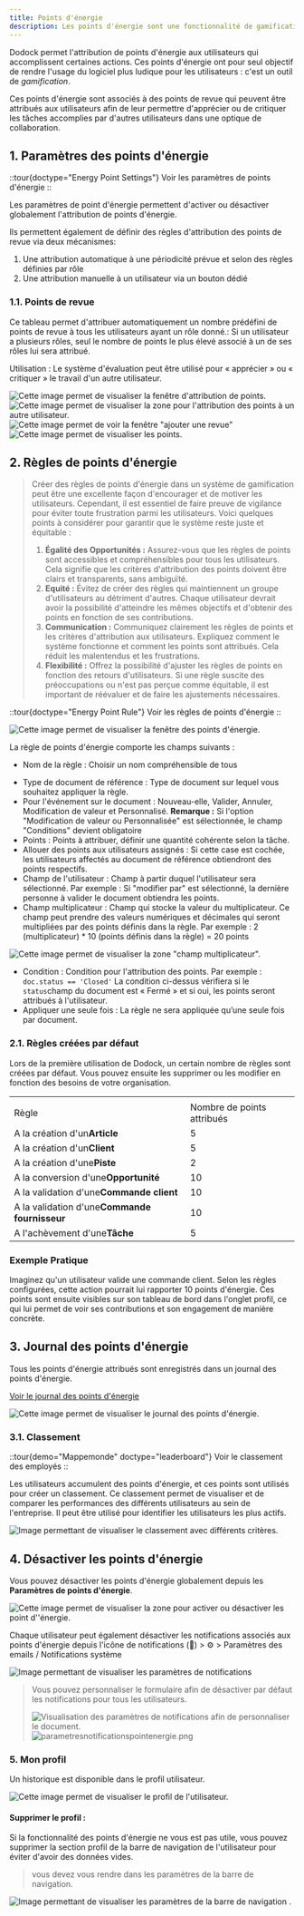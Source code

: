 ```yaml
---
title: Points d'énergie
description: Les points d'énergie sont une fonctionnalité de gamification, constituant des récompenses accordées aux utilisateurs pour diverses actions et réalisations au sein de Dokos. Ils servent à valoriser les efforts, l'engagement des employés.
---
```


Dodock permet l'attribution de points d'énergie aux utilisateurs qui accomplissent certaines actions. Ces points d'énergie ont pour seul objectif de rendre l'usage du logiciel plus ludique pour les utilisateurs : c'est un outil de _gamification_.

Ces points d'énergie sont associés à des points de revue qui peuvent être attribués aux utilisateurs afin de leur permettre d'apprécier ou de critiquer les tâches accomplies par d'autres utilisateurs dans une optique de collaboration.

## 1. Paramètres des points d'énergie

::tour{doctype="Energy Point Settings"}
Voir les paramètres de points d'énergie
::

Les paramètres de point d'énergie permettent d'activer ou désactiver globalement l'attribution de points d'énergie.

Ils permettent également de définir des règles d'attribution des points de revue via deux mécanismes:

1. Une attribution automatique à une périodicité prévue et selon des règles définies par rôle
2. Une attribution manuelle à un utilisateur via un bouton dédié

### 1.1. Points de revue

Ce tableau permet d'attribuer automatiquement un nombre prédéfini de points de revue à tous les utilisateurs ayant un rôle donné.: Si un utilisateur a plusieurs rôles, seul le nombre de points le plus élevé associé à un de ses rôles lui sera attribué.

Utilisation : Le système d'évaluation peut être utilisé pour « apprécier » ou « critiquer » le travail d'un autre utilisateur.

![Cette image permet de visualiser la fenêtre d'attribution de points.](/revuepointsdenergie.png)![Cette image permet de visualiser la zone pour l'attribution des points à un autre utilisateur.](/revues.png)![Cette image permet de voir la fenêtre "ajouter une revue"](/detailsrevue.png)![Cette image permet de visualiser les points.](/visupointsrevues.png)

## 2. Règles de points d'énergie

> Créer des règles de points d'énergie dans un système de gamification peut être une excellente façon d'encourager et de motiver les utilisateurs. Cependant, il est essentiel de faire preuve de vigilance pour éviter toute frustration parmi les utilisateurs. Voici quelques points à considérer pour garantir que le système reste juste et équitable :
>
> 1. **Égalité des Opportunités :** Assurez-vous que les règles de points sont accessibles et compréhensibles pour tous les utilisateurs. Cela signifie que les critères d'attribution des points doivent être clairs et transparents, sans ambiguïté.
> 2. **Equité :** Évitez de créer des règles qui maintiennent un groupe d'utilisateurs au détriment d'autres. Chaque utilisateur devrait avoir la possibilité d'atteindre les mêmes objectifs et d'obtenir des points en fonction de ses contributions.
> 3. **Communication :** Communiquez clairement les règles de points et les critères d'attribution aux utilisateurs. Expliquez comment le système fonctionne et comment les points sont attribués. Cela réduit les malentendus et les frustrations.
> 4. **Flexibilité :** Offrez la possibilité d'ajuster les règles de points en fonction des retours d'utilisateurs. Si une règle suscite des préoccupations ou n'est pas perçue comme équitable, il est important de réévaluer et de faire les ajustements nécessaires.

::tour{doctype="Energy Point Rule"}
Voir les règles de points d'énergie
::

![Cette image permet de visualiser la fenêtre des points d'énergie.](/pointsenergie.png)

La règle de points d'énergie comporte les champs suivants :

- Nom de la règle : Choisir un nom compréhensible de tous

* Type de document de référence : Type de document sur lequel vous souhaitez appliquer la règle.
* Pour l'événement sur le document : Nouveau-elle, Valider, Annuler, Modification de valeur et Personnalisé. **Remarque :** Si l'option "Modification de valeur ou Personnalisée" est sélectionnée, le champ "Conditions" devient obligatoire
* Points : Points à attribuer, définir une quantité cohérente selon la tâche.
* Allouer des points aux utilisateurs assignés : Si cette case est cochée, les utilisateurs affectés au document de référence obtiendront des points respectifs.
* Champ de l'utilisateur : Champ à partir duquel l'utilisateur sera sélectionné. Par exemple : Si "modifier par" est sélectionné, la dernière personne à valider le document obtiendra les points.
* Champ multiplicateur : Champ qui stocke la valeur du multiplicateur. Ce champ peut prendre des valeurs numériques et décimales qui seront multipliées par des points définis dans la règle. Par exemple : 2 (multiplicateur) \* 10 (points définis dans la règle) = 20 points

![Cette image permet de visualiser la zone "champ multiplicateur".](/champmultiplicateur.png)

- Condition : Condition pour l'attribution des points. Par exemple : `doc.status == 'Closed'` La condition ci-dessus vérifiera si le `status`champ du document est « Fermé » et si oui, les points seront attribués à l'utilisateur.
- Appliquer une seule fois : La règle ne sera appliquée qu’une seule fois par document.

### 2.1. Règles créées par défaut

Lors de la première utilisation de Dodock, un certain nombre de règles sont créées par défaut. Vous pouvez ensuite les supprimer ou les modifier en fonction des besoins de votre organisation.

|                                               |                            |
| --------------------------------------------- | -------------------------- |
|                                               |                            |
| Règle                                         | Nombre de points attribués |
| A la création d'un**Article**                 | 5                          |
| A la création d'un**Client**                  | 5                          |
| A la création d'une**Piste**                  | 2                          |
| A la conversion d'une**Opportunité**          | 10                         |
| A la validation d'une**Commande client**      | 10                         |
| A la validation d'une**Commande fournisseur** | 10                         |
| A l'achèvement d'une**Tâche**                 | 5                          |

### Exemple Pratique

Imaginez qu'un utilisateur valide une commande client. Selon les règles configurées, cette action pourrait lui rapporter 10 points d'énergie. Ces points sont ensuite visibles sur son tableau de bord dans l'onglet profil, ce qui lui permet de voir ses contributions et son engagement de manière concrète.

## 3. Journal des points d'énergie

Tous les points d'énergie attribués sont enregistrés dans un journal des points d'énergie.

[Voir le journal des points d'énergie](https://tierslieux.dokos.io/app/energy-point-settings)

![Cette image permet de visualiser le journal des points d'énergie.](/journaldespointsdenergie.png)

### 3.1. Classement

::tour{demo="Mappemonde" doctype="leaderboard"}
Voir le classement des employés
::

Les utilisateurs accumulent des points d'énergie, et ces points sont utilisés pour créer un classement. Ce classement permet de visualiser et de comparer les performances des différents utilisateurs au sein de l'entreprise. Il peut être utilisé pour identifier les utilisateurs les plus actifs.

![Image permettant de visualiser le classement avec différents critères.](/Classement%20.png)

## 4. Désactiver les points d'énergie

Vous pouvez désactiver les points d'énergie globalement depuis les **Paramètres de points d'énergie**.

![Cette image permet de visualiser la zone pour activer ou désactiver les point d''énergie.](/activerpointdenergie.png)

Chaque utilisateur peut également désactiver les notifications associés aux points d'énergie depuis l'icône de notifications (🔔) > ⚙ > Paramètres des emails / Notifications système

![Image permettant de visualiser les paramètres de notifications](/notificationpointdenergie.png)

> Vous pouvez personnaliser le formulaire afin de désactiver par défaut les notifications pour tous les utilisateurs.
>
> ![Visualisation des paramètres de notifications afin de personnaliser le document.](/parametresnotificationspersonnalisation.png)![parametresnotificationspointenergie.png](/parametresnotificationspointenergie.png)

### 5. Mon profil

Un historique est disponible dans le profil utilisateur.

![Cette image permet de visualiser le profil de l'utilisateur.](/profil.png)

#### Supprimer le profil :

Si la fonctionnalité des points d'énergie ne vous est pas utile, vous pouvez supprimer la section profil de la barre de navigation de l'utilisateur pour éviter d'avoir des données vides.

> vous devez vous rendre dans les paramètres de la barre de navigation.

![Image permettant de visualiser les paramètres de la barre de navigation .](/Parametrebarredenavigation.png)
